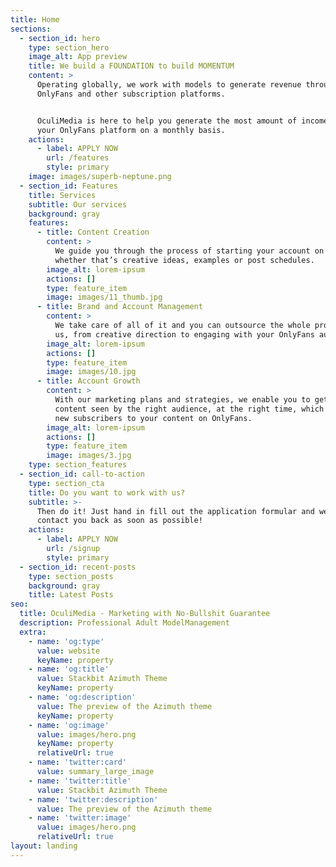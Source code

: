 ```yaml
---
title: Home
sections:
  - section_id: hero
    type: section_hero
    image_alt: App preview
    title: We build a FOUNDATION to build MOMENTUM
    content: >
      Operating globally, we work with models to generate revenue through
      OnlyFans and other subscription platforms.


      OculiMedia is here to help you generate the most amount of income through
      your OnlyFans platform on a monthly basis.
    actions:
      - label: APPLY NOW
        url: /features
        style: primary
    image: images/superb-neptune.png
  - section_id: Features
    title: Services
    subtitle: Our services
    background: gray
    features:
      - title: Content Creation
        content: >
          We guide you through the process of starting your account on OnlyFans,
          whether that’s creative ideas, examples or post schedules.
        image_alt: lorem-ipsum
        actions: []
        type: feature_item
        image: images/11_thumb.jpg
      - title: Brand and Account Management
        content: >
          We take care of all of it and you can outsource the whole process to
          us, from creative direction to engaging with your OnlyFans audience.
        image_alt: lorem-ipsum
        actions: []
        type: feature_item
        image: images/10.jpg
      - title: Account Growth
        content: >
          With our marketing plans and strategies, we enable you to get your
          content seen by the right audience, at the right time, which drives
          new subscribers to your content on OnlyFans.
        image_alt: lorem-ipsum
        actions: []
        type: feature_item
        image: images/3.jpg
    type: section_features
  - section_id: call-to-action
    type: section_cta
    title: Do you want to work with us?
    subtitle: >-
      Then do it! Just hand in fill out the application formular and we will
      contact you back as soon as possible!
    actions:
      - label: APPLY NOW
        url: /signup
        style: primary
  - section_id: recent-posts
    type: section_posts
    background: gray
    title: Latest Posts
seo:
  title: OculiMedia - Marketing with No-Bullshit Guarantee
  description: Professional Adult ModelManagement
  extra:
    - name: 'og:type'
      value: website
      keyName: property
    - name: 'og:title'
      value: Stackbit Azimuth Theme
      keyName: property
    - name: 'og:description'
      value: The preview of the Azimuth theme
      keyName: property
    - name: 'og:image'
      value: images/hero.png
      keyName: property
      relativeUrl: true
    - name: 'twitter:card'
      value: summary_large_image
    - name: 'twitter:title'
      value: Stackbit Azimuth Theme
    - name: 'twitter:description'
      value: The preview of the Azimuth theme
    - name: 'twitter:image'
      value: images/hero.png
      relativeUrl: true
layout: landing
---
```

